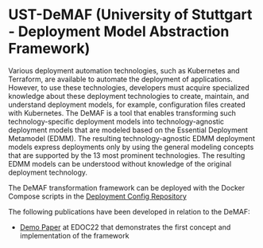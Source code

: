# UST-DeMAF (University of Stuttgart - Deployment Model Abstraction Framework)

Various deployment automation technologies, such as Kubernetes and Terraform, are available to automate the deployment of applications. 
However, to use these technologies, developers must acquire specialized knowledge about these deployment technologies to create, maintain, and understand deployment models, for example, configuration files created with Kubernetes. 
The DeMAF is a tool that enables transforming such technology-specific deployment models into technology-agnostic deployment models that are modeled based on the Essential Deployment Metamodel (EDMM). 
The resulting technology-agnostic EDMM deployment models express deployments only by using the general modeling concepts that are supported by the 13 most prominent technologies. 
The resulting EDMM models can be understood without knowledge of the original deployment technology. 

The DeMAF transformation framework can be deployed with the Docker Compose scripts in the [Deployment Config Repository](https://github.com/UST-DeMAF/deployment-config)

The following publications have been developed in relation to the DeMAF:
* [Demo Paper](https://doi.org/10.1007/978-3-031-26886-1_19) at EDOC22 that demonstrates the first concept and implementation of the framework
